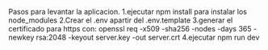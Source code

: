 Pasos para levantar la aplicacion.
1.ejecutar npm install para instalar los node_modules
2.Crear el .env apartir del .env.template
3.generar el certificado para https con: openssl req -x509 -sha256 -nodes -days 365 -newkey rsa:2048 -keyout server.key -out server.crt
4.ejecutar npm run dev